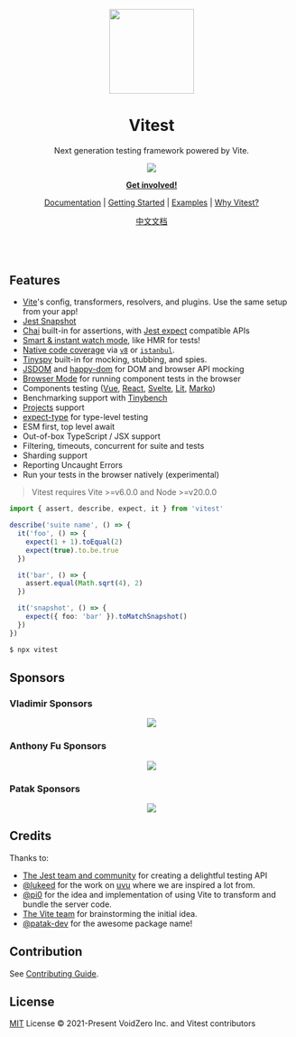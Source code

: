<p align="center">
<a href="https://vitest.dev">
<img src="https://user-images.githubusercontent.com/11247099/145112184-a9ff6727-661c-439d-9ada-963124a281f7.png" height="150">
</a>
</p>

<h1 align="center">
Vitest
</h1>
<p align="center">
Next generation testing framework powered by Vite.
<p>
<p align="center">
  <a href="https://www.npmjs.com/package/vitest"><img src="https://img.shields.io/npm/v/vitest?color=729B1B&label="></a>
<p>

<p align="center">
<a href="https://chat.vitest.dev"><b>Get involved!</b></a>
</p>
<p align="center">
 <a href="https://vitest.dev">Documentation</a> | <a href="https://vitest.dev/guide/">Getting Started</a> | <a href="https://vitest.dev/guide/#examples">Examples</a> | <a href="https://vitest.dev/guide/why">Why Vitest?</a>
</p>
<p align="center">
<a href="https://cn.vitest.dev">中文文档</a>
</p>

<h4 align="center">

</h4>
<br>
<br>

## Features

- [Vite](https://vitejs.dev/)'s config, transformers, resolvers, and plugins. Use the same setup from your app!
- [Jest Snapshot](https://jestjs.io/docs/snapshot-testing)
- [Chai](https://www.chaijs.com/) built-in for assertions, with [Jest expect](https://jestjs.io/docs/expect) compatible APIs
- [Smart & instant watch mode](https://vitest.dev/guide/features.html#watch-mode), like HMR for tests!
- [Native code coverage](https://vitest.dev/guide/features.html#coverage) via [`v8`](https://v8.dev/blog/javascript-code-coverage) or [`istanbul`](https://istanbul.js.org/).
- [Tinyspy](https://github.com/tinylibs/tinyspy) built-in for mocking, stubbing, and spies.
- [JSDOM](https://github.com/jsdom/jsdom) and [happy-dom](https://github.com/capricorn86/happy-dom) for DOM and browser API mocking
- [Browser Mode](https://vitest.dev/guide/browser/) for running component tests in the browser
- Components testing ([Vue](https://github.com/vitest-tests/browser-examples/tree/main/examples/vue), [React](https://github.com/vitest-tests/browser-examples/tree/main/examples/react), [Svelte](https://github.com/vitest-tests/browser-examples/tree/main/examples/svelte), [Lit](./examples/lit), [Marko](https://github.com/marko-js/examples/tree/master/examples/library-ts))
- Benchmarking support with [Tinybench](https://github.com/tinylibs/tinybench)
- [Projects](https://vitest.dev/guide/projects) support
- [expect-type](https://github.com/mmkal/expect-type) for type-level testing
- ESM first, top level await
- Out-of-box TypeScript / JSX support
- Filtering, timeouts, concurrent for suite and tests
- Sharding support
- Reporting Uncaught Errors
- Run your tests in the browser natively (experimental)

> Vitest requires Vite >=v6.0.0 and Node >=v20.0.0

```ts
import { assert, describe, expect, it } from 'vitest'

describe('suite name', () => {
  it('foo', () => {
    expect(1 + 1).toEqual(2)
    expect(true).to.be.true
  })

  it('bar', () => {
    assert.equal(Math.sqrt(4), 2)
  })

  it('snapshot', () => {
    expect({ foo: 'bar' }).toMatchSnapshot()
  })
})
```

```bash
$ npx vitest
```

## Sponsors

### Vladimir Sponsors

<p align="center">
  <a href="https://cdn.jsdelivr.net/gh/sheremet-va/static/sponsors.svg">
    <img src='https://cdn.jsdelivr.net/gh/sheremet-va/static/sponsors.svg'/>
  </a>
</p>

### Anthony Fu Sponsors

<p align="center">
  <a href="https://cdn.jsdelivr.net/gh/antfu/static/sponsors.svg">
    <img src='https://cdn.jsdelivr.net/gh/antfu/static/sponsors.svg'/>
  </a>
</p>

### Patak Sponsors

<p align="center">
  <a href="https://cdn.jsdelivr.net/gh/patak-dev/static/sponsors.svg">
    <img src='https://cdn.jsdelivr.net/gh/patak-dev/static/sponsors.svg'/>
  </a>
</p>

## Credits

Thanks to:

- [The Jest team and community](https://jestjs.io/) for creating a delightful testing API
- [@lukeed](https://github.com/lukeed) for the work on [uvu](https://github.com/lukeed/uvu) where we are inspired a lot from.
- [@pi0](https://github.com/pi0) for the idea and implementation of using Vite to transform and bundle the server code.
- [The Vite team](https://github.com/vitejs/vite) for brainstorming the initial idea.
- [@patak-dev](https://github.com/patak-dev) for the awesome package name!

## Contribution

See [Contributing Guide](https://github.com/vitest-dev/vitest/blob/main/CONTRIBUTING.md).

## License

[MIT](./LICENSE) License © 2021-Present VoidZero Inc. and Vitest contributors
